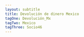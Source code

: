 ```yaml
---
layout: subtitle
title: Devolución de dinero Mexico
tagOne: Devolución_Mx
tagTwo: Mexico
tagThree: Socio46
---
```

